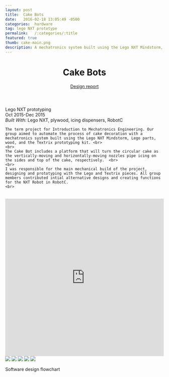 ```yaml
---
layout: post
title:  Cake Bots
date:   2016-02-18 13:05:49 -0500
categories:  hardware
tag: lego NXT prototype
permalink:   /:categories/:title
featured: true
thumb: cake-main.png
description: A mechatronics system built using the Lego NXT Mindstorm, Lego parts, wood, and the Textrix prototyping kit
---
```


<div class="description">
	<header class="post-header">
    <h1 class="post-title" itemprop="name headline">Cake Bots</h1>
    <a href="{{ site.baseurl  }}/CakeBotsFinalReport.pdf">Design report</a>
  </header>
	<div class="details">
		Lego NXT prototyping
		<br>
		Oct 2015-Dec 2015
		<br>
		<i>Built With:</i> Lego NXT, plywood, icing dispensers, RobotC
		<br>
	</div>

	The term project for Introduction to Mechatronics Engineering. Our group aimed to automate the process of cake decoration with a mechatronics system built using the Lego NXT Mindstorm, Lego parts, wood, and the Textrix prototyping kit. <br>
    <br>
	The Cake Bot includes a platform that will turn the circular cake as the vertically-moving and horizontally-moving nozzles pipe icing on the sides and top of the cake, respectively.  <br>
    <br>
	I was responsible for the main mechanical build of the project, designing and prototyping with the Lego and Textrix pieces. All group members contributed intial alternative designs and creating functions for the NXT Robot in RobotC.
    <br>
<br>




</div>
<div class="images">
	<iframe width="100%" height="500" src="https://www.youtube.com/embed/ai7ZPyB9OJQ" frameborder="0" allowfullscreen></iframe>
	<img src="http://orig10.deviantart.net/2768/f/2016/086/c/a/untitled_by_eexie-d9woa50.png">
	<img src="http://orig05.deviantart.net/71e4/f/2016/086/1/1/untitled_by_eexie-d9woa5c.png">
	<img src="http://orig02.deviantart.net/0593/f/2016/086/5/9/untitled_by_eexie-d9woa4l.png">
	<img src="http://orig09.deviantart.net/b209/f/2016/086/b/d/untitled_by_eexie-d9woa4b.png">
	<img src="http://orig01.deviantart.net/431d/f/2016/086/8/3/untitled_by_eexie-d9woa44.png">
	<p> Software design flowchart</p>
</div>
<!-- {% highlight ruby %}
def print_hi(name)
  puts "Hi, #{name}"
end
print_hi('Tom')
#=> prints 'Hi, Tom' to STDOUT.
{% endhighlight %} -->


